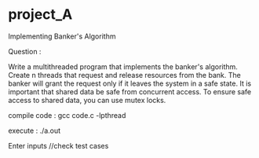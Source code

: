 # project_A
Implementing Banker's Algorithm


Question :

Write a multithreaded program that implements the banker's algorithm. Create n threads that request and release resources from the bank. The banker will grant the request only if it leaves the system in a safe state. It is important that shared data be safe from concurrent access. To ensure safe access to shared data, you can use mutex locks.

compile code : gcc code.c -lpthread

execute : ./a.out

Enter inputs
//check test cases
